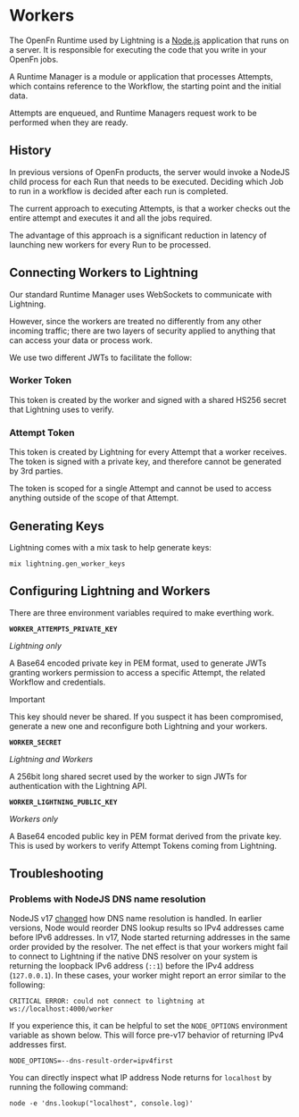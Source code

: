 # Workers

The OpenFn Runtime used by Lightning is a [Node.js](https://nodejs.org/en/)
application that runs on a server. It is responsible for executing the code that
you write in your OpenFn jobs.

A Runtime Manager is a module or application that processes Attempts, which
contains reference to the Workflow, the starting point and the initial data.

Attempts are enqueued, and Runtime Managers request work to be performed when
they are ready.

## History

In previous versions of OpenFn products, the server would invoke a NodeJS child
process for each Run that needs to be executed. Deciding which Job to run in a
workflow is decided after each run is completed.

The current approach to executing Attempts, is that a worker checks out the
entire attempt and executes it and all the jobs required.

The advantage of this approach is a significant reduction in latency of
launching new workers for every Run to be processed.

## Connecting Workers to Lightning

Our standard Runtime Manager uses WebSockets to communicate with Lightning.

However, since the workers are treated no differently from any other incoming
traffic; there are two layers of security applied to anything that can access
your data or process work.

We use two different JWTs to facilitate the follow:

### Worker Token

This token is created by the worker and signed with a shared HS256 secret that
Lightning uses to verify.

### Attempt Token

This token is created by Lightning for every Attempt that a worker receives. The
token is signed with a private key, and therefore cannot be generated by 3rd
parties.

The token is scoped for a single Attempt and cannot be used to access anything
outside of the scope of that Attempt.

## Generating Keys

Lightning comes with a mix task to help generate keys:

```
mix lightning.gen_worker_keys
```

## Configuring Lightning and Workers

There are three environment variables required to make everthing work.

**`WORKER_ATTEMPTS_PRIVATE_KEY`**

_Lightning only_

A Base64 encoded private key in PEM format, used to generate JWTs granting
workers permission to access a specific Attempt, the related Workflow and
credentials.

> [!IMPORTANT]
> This key should never be shared. If you suspect it has been compromised, 
> generate a new one and reconfigure both Lightning and your workers.

**`WORKER_SECRET`**

_Lightning and Workers_

A 256bit long shared secret used by the worker to sign JWTs for authentication
with the Lightning API.

**`WORKER_LIGHTNING_PUBLIC_KEY`**

_Workers only_

A Base64 encoded public key in PEM format derived from the private key.
This is used by workers to verify Attempt Tokens coming from Lightning.

## Troubleshooting

### Problems with NodeJS DNS name resolution

NodeJS v17 [changed](https://github.com/nodejs/node/pull/39987) how DNS name
resolution is handled. In earlier versions, Node would reorder DNS lookup
results so IPv4 addresses came before IPv6 addresses. In v17, Node started
returning addresses in the same order provided by the resolver. The net effect
is that your workers might fail to connect to Lightning if the native DNS
resolver on your system is returning the loopback IPv6 address (`::1`) before
the IPv4 address (`127.0.0.1`). In these cases, your worker might report an
error similar to the following:

```
CRITICAL ERROR: could not connect to lightning at ws://localhost:4000/worker
```

If you experience this, it can be helpful to set the `NODE_OPTIONS` environment
variable as shown below. This will force pre-v17 behavior of returning
IPv4 addresses first.

```
NODE_OPTIONS=--dns-result-order=ipv4first
```

You can directly inspect what IP address Node returns for `localhost` by
running the following command:

```
node -e 'dns.lookup("localhost", console.log)'
```
